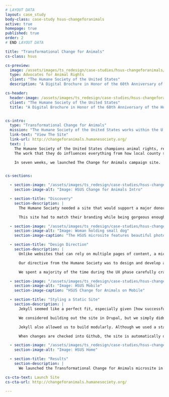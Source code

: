 ```yaml
---
# LAYOUT DATA
layout: case_study
body-class: case-study hsus-changeforanimals
active: true
homepage: true
published: true
order: 2
# END LAYOUT DATA

title: "Transformational Change for Animals"
cs-class: hsus

cs-preview:
  image: /assets/images/ts_redesign/case-studies/hsus-changeforanimals/hsus-cat.jpg
  type: Advocates for Animal Rights
  client: "The Humane Society of the United States"
  description: "A Digital Brochure in Honor of the 60th Anniversary of the Humane Society."

cs-header:
  header-image: /assets/images/ts_redesign/case-studies/hsus-changeforanimals/hsus-cat.jpg
  client: "The Humane Society of the United States"
  title: "A Digital Brochure in Honor of the 60th Anniversary of the Humane Society."


cs-intro:
  type: "Transformational Change for Animals"
  mission: "The Humane Society of the United States works within the U.S. and internationally to advocate for the better treatment of all animals."
  link-text: "View The Site"
  link-url: http://changeforanimals.humanesociety.org/
  text: |
    The Humane Society of the United States champions animal rights, responsible pet ownership, and ending the exploitation of wild animals in captivity.
    The work that they do influences everything from how local county shelters operate to national legislature. They needed to launch an online brochure in time for their 60th anniversary, which was only weeks away from the start of our engagement.

    In seven weeks, we launched The Change for Animals campaign site.


cs-sections:

  - section-image: "/assets/images/ts_redesign/case-studies/hsus-changeforanimals/hsus-intro.png"
    section-image-alt: "Image: HSUS Change for Animals Intro"

  - section-title: "Discovery"
    section-description: |
      The Humane Society needed a site that would support a major donor fundraising campaign around their 60th anniversary. They were in the process of creating a print brochure, setting up events all across the country, and Humane Society’s executive director, Wayne Pacelle, was about to publish a new book, all of which they hoped to promote in this online brochure.

      This site had to match their branding while being gorgeous enough to appeal to major donors. The Humane Society also wanted a quick turnaround: two months from start to finish. Finally, the site also had to be something their in-house technical staff could update themselves going forward.

  - section-image: "/assets/images/ts_redesign/case-studies/hsus-changeforanimals/hsus-home1-d.png"
    section-image-alt: "Image: Woman holding small dog"
    section-image-caption: "The HSUS microsite features beautiful photography"

  - section-title: "Design Direction"
    section-description: |
      Unlike websites that can rely on multiple pages of content, a microsite must elegantly tell a story and create a strong emotional call-to-action within the constraints of one page.

      Our directive from the Humane Society was to design and develop a website heavily inspired by an existing print brochure. The challenge became blending the print and digital world; both platforms have similar requirements, but express content completely differently.

      We spent a majority of the time during the UX phase carefully crafting a story that would appeal quickly to a user and ultimately encourage them to donate or get involved in the Humane Society’s programs.

  - section-image: "/assets/images/ts_redesign/case-studies/hsus-changeforanimals/hsus_mobile.png"
    section-image-alt: "Image: HSUS Mobile"
    section-image-caption: "HSUS Change for Animals on Mobile"

  - section-title: "Styling a Static Site"
    section-description: |
      Jekyll seemed like a perfect fit, especially given [how successful we’ve been with Jekyll on previous projects](https://thinkshout.com/blog/category/jekyll/) with similar constraints. The site needed five campaign pages, celebrity testimonials with featured videos, and a promotional section for their events.

      We considered building out the site in Drupal, but we simply didn’t need its features or its bulk to meet the HSUS’s needs. Static sites are very performant, and we wanted this high-traffic, image-rich design to load quickly and reliably.

      Jekyll also allowed us to build modularly. Although we used a static site generator, we were able to give the Humane Society team the flexibility to include or exclude certain content.

      When changes are checked into Github, the site is automatically deployed with Travis CI. The repo for this project is actually public on GitHub, so anyone can go see for themselves what makes this site tick.

  - section-image: "/assets/images/ts_redesign/case-studies/hsus-changeforanimals/hsus_home2-d.png"
    section-image-alt: "Image: HSUS Home"

  - section-title: "Results"
    section-description: |
      We launched the Transformational Change for Animals microsite in April of 2016 and are currently measuring the analytics around the site’s performance. We hope to share our findings with you in the near future!

cs-cta-text: Launch Site
cs-cta-url: http://changeforanimals.humanesociety.org/

---
```

